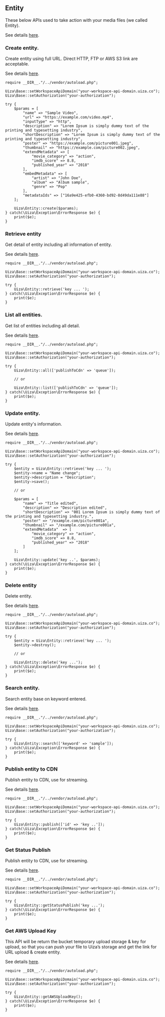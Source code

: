 ## Entity
These below APIs used to take action with your media files (we called Entity).

See details [here](https://docs.uiza.io/#video).

### Create entity.
Create entity using full URL. Direct HTTP, FTP or AWS S3 link are acceptable.

See details [here](https://docs.uiza.io/#create-entity).

````
require __DIR__."/../vendor/autoload.php";

Uiza\Base::setWorkspaceApiDomain("your-workspace-api-domain.uiza.co");
Uiza\Base::setAuthorization("your-authorization");

try {
    $params = [
        "name" => "Sample Video",
        "url" => "https://example.com/video.mp4",
        "inputType" => "http",
        "description" => "Lorem Ipsum is simply dummy text of the printing and typesetting industry",
        "shortDescription" => "Lorem Ipsum is simply dummy text of the printing and typesetting industry",
        "poster" => "https://example.com/picture001.jpeg",
        "thumbnail" => "https://example.com/picture002.jpeg",
        "extendMetadata" => [
            "movie_category" => "action",
            "imdb_score" => 8.8,
            "published_year" => "2018"
        ],
        "embedMetadata" => [
            "artist" => "John Doe",
            "album" => "Album sample",
            "genre" => "Pop"
        ],
        "metadataIds" => ["16a9e425-efb0-4360-bd92-8d49da111e88"]
    ];

    Uiza\Entity::create($params);
} catch(\Uiza\Exception\ErrorResponse $e) {
    print($e);
}
````

### Retrieve entity
Get detail of entity including all information of entity.

See details [here](https://docs.uiza.io/#retrieve-an-entity).

````
require __DIR__."/../vendor/autoload.php";

Uiza\Base::setWorkspaceApiDomain("your-workspace-api-domain.uiza.co");
Uiza\Base::setAuthorization("your-authorization");

try {
    Uiza\Entity::retrieve('key ... ');
} catch(\Uiza\Exception\ErrorResponse $e) {
    print($e);
}
````

### List all entities.
Get list of entities including all detail.

See details [here](https://docs.uiza.io/#list-all-entities).

````
require __DIR__."/../vendor/autoload.php";

Uiza\Base::setWorkspaceApiDomain("your-workspace-api-domain.uiza.co");
Uiza\Base::setAuthorization("your-authorization");

try {
    Uiza\Entity::all(['publishToCdn' => 'queue']);

    // or

    Uiza\Entity::list(['publishToCdn' => 'queue']);
} catch(\Uiza\Exception\ErrorResponse $e) {
    print($e);
}
````

### Update entity.
Update entity's information.

See details [here](https://docs.uiza.io/#update-an-entity).

````
require __DIR__."/../vendor/autoload.php";

Uiza\Base::setWorkspaceApiDomain("your-workspace-api-domain.uiza.co");
Uiza\Base::setAuthorization("your-authorization");

try {
    $entity = Uiza\Entity::retrieve('key ... ');
    $entity->name = "Name change";
    $entity->description = "Description";
    $entity->save();

    // or

    $params = [
        "name" => "Title edited",
        "description" => "Description edited",
        "shortDescription" => "001 Lorem Ipsum is simply dummy text of the printing and typesetting industry.",
        "poster" => "/example.com/picture001a",
        "thumbnail" => "/example.com/picture001a",
        "extendMetadata"  => [
            "movie_category" => "action",
            "imdb_score" => 8.8,
            "published_year" => "2018"
        ]
    ];

    Uiza\Entity::update('key ..', $params);
} catch(\Uiza\Exception\ErrorResponse $e) {
    print($e);
}
````

### Delete entity
Delete entity.

See details [here](https://docs.uiza.io/#delete-an-entity).

````
require __DIR__."/../vendor/autoload.php";

Uiza\Base::setWorkspaceApiDomain("your-workspace-api-domain.uiza.co");
Uiza\Base::setAuthorization("your-authorization");

try {
    $entity = Uiza\Entity::retrieve('key ... ');
    $entity->destroy();

    // or

    Uiza\Entity::delete('key ...');
} catch(\Uiza\Exception\ErrorResponse $e) {
    print($e);
}
````

### Search entity.
Search entity base on keyword entered.

See details [here](https://docs.uiza.io/#search-entity).

````
require __DIR__."/../vendor/autoload.php";

Uiza\Base::setWorkspaceApiDomain("your-workspace-api-domain.uiza.co");
Uiza\Base::setAuthorization("your-authorization");

try {
    Uiza\Entity::search(['keyword' => 'sample']);
} catch(\Uiza\Exception\ErrorResponse $e) {
    print($e);
}
````

### Publish entity to CDN
Publish entity to CDN, use for streaming.

See details [here](https://docs.uiza.io/#publish-entity-to-cdn).

````
require __DIR__."/../vendor/autoload.php";

Uiza\Base::setWorkspaceApiDomain("your-workspace-api-domain.uiza.co");
Uiza\Base::setAuthorization("your-authorization");

try {
    Uiza\Entity::publish(['id' => 'key ..']);
} catch(\Uiza\Exception\ErrorResponse $e) {
    print($e);
}
````

### Get Status Publish
Publish entity to CDN, use for streaming.

See details [here](https://docs.uiza.io/#get-status-publish).
````
require __DIR__."/../vendor/autoload.php";

Uiza\Base::setWorkspaceApiDomain("your-workspace-api-domain.uiza.co");
Uiza\Base::setAuthorization("your-authorization");

try {
    Uiza\Entity::getStatusPublish('key ...');
} catch(\Uiza\Exception\ErrorResponse $e) {
    print($e);
}
````

### Get AWS Upload Key
This API will be return the bucket temporary upload storage & key for upload, so that you can push your file to Uiza’s storage and get the link for URL upload & create entity.

See details [here](https://docs.uiza.io/#get-aws-upload-key).

````
require __DIR__."/../vendor/autoload.php";

Uiza\Base::setWorkspaceApiDomain("your-workspace-api-domain.uiza.co");
Uiza\Base::setAuthorization("your-authorization");

try {
    Uiza\Entity::getAWSUploadKey();
} catch(\Uiza\Exception\ErrorResponse $e) {
    print($e);
}
````
